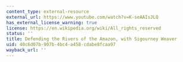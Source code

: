 ```yaml
---
content_type: external-resource
external_url: https://www.youtube.com/watch?v=K-seAAIsJLQ
has_external_license_warning: true
license: https://en.wikipedia.org/wiki/All_rights_reserved
status: ''
title: Defending the Rivers of the Amazon, with Sigourney Weaver
uid: 40c6d07b-907b-4bc4-a458-cdabe8fcaa97
wayback_url: ''
---
```

